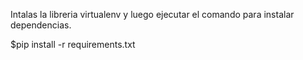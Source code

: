 Intalas la libreria virtualenv y luego ejecutar el comando para instalar dependencias.

$pip install -r requirements.txt